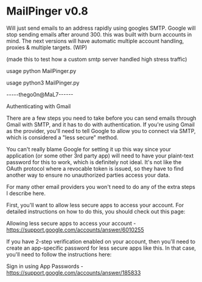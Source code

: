 # MailPinger v0.8



Will just send emails to an address rapidly using googles SMTP. Google will stop sending emails after around 300. this was built with burn accounts in mind. 
The next versions will have automatic multiple account handling, proxies & multiple targets. (WIP)

(made this to test how a custom smtp server handled high stress traffic)


usage python MailPinger.py

usage python3 MailPinger.py



-----thego0n@MaL7------

Authenticating with Gmail

There are a few steps you need to take before you can send emails through Gmail with SMTP, and it has to do with authentication. If you're using Gmail as the provider, you'll need to tell Google to allow you to connect via SMTP, which is considered a "less secure" method.

You can't really blame Google for setting it up this way since your application (or some other 3rd party app) will need to have your plaint-text password for this to work, which is definitely not ideal. It's not like the OAuth protocol where a revocable token is issued, so they have to find another way to ensure no unauthorized parties access your data.

For many other email providers you won't need to do any of the extra steps I describe here.

First, you'll want to allow less secure apps to access your account. For detailed instructions on how to do this, you should check out this page:

Allowing less secure apps to access your account - https://support.google.com/accounts/answer/6010255

If you have 2-step verification enabled on your account, then you'll need to create an app-specific password for less secure apps like this. In that case, you'll need to follow the instructions here:

Sign in using App Passwords - https://support.google.com/accounts/answer/185833
